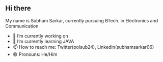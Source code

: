 ## Hi there 
My name is Subham Sarkar, currently pursuing BTech. in Electronics and Communication


- 🔭 I’m currently working on 
- 🌱 I’m currently learning JAVA
- 📫 How to reach me: Twitter(polsub24), LinkedIn(subhamsarkar06)
- 😄 Pronouns: He/Him


